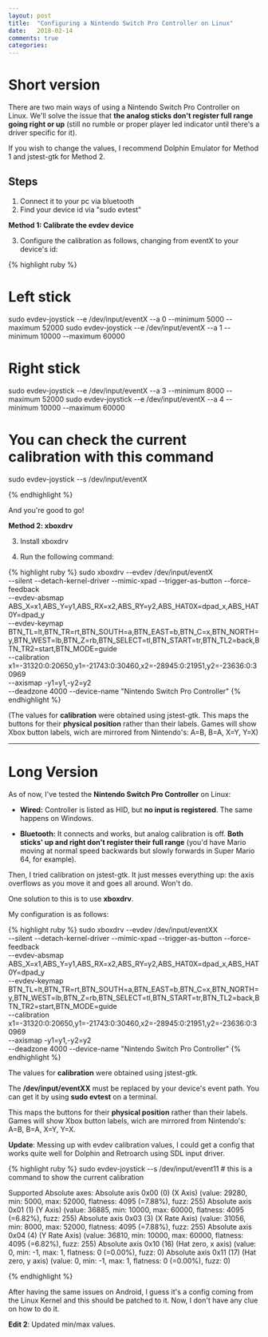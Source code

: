 ```yaml
---
layout: post
title:  "Configuring a Nintendo Switch Pro Controller on Linux"
date:   2018-02-14
comments: true
categories:
---
```


Short version
===

There are two main ways of using a Nintendo Switch Pro Controller on Linux. We'll solve the issue that **the analog sticks don't register full range going right or up** (still no rumble or proper player led indicator until there's a driver specific for it).

If you wish to change the values, I recommend Dolphin Emulator for Method 1 and jstest-gtk for Method 2.

Steps
---

1. Connect it to your pc via bluetooth
2. Find your device id via "sudo evtest"

**Method 1: Calibrate the evdev device**

3. Configure the calibration as follows, changing from eventX to your device's id:

{% highlight ruby %}

# Left stick
sudo evdev-joystick --e /dev/input/eventX --a 0 --minimum 5000 --maximum 52000
sudo evdev-joystick --e /dev/input/eventX --a 1 --minimum 10000 --maximum 60000

# Right stick
sudo evdev-joystick --e /dev/input/eventX --a 3 --minimum 8000 --maximum 52000
sudo evdev-joystick --e /dev/input/eventX --a 4 --minimum 10000 --maximum 60000

# You can check the current calibration with this command
sudo evdev-joystick --s /dev/input/eventX

{% endhighlight %}

And you're good to go!

**Method 2: xboxdrv**

3. Install xboxdrv

4. Run the following command:

{% highlight ruby %}
sudo xboxdrv --evdev /dev/input/eventX \
--silent --detach-kernel-driver --mimic-xpad --trigger-as-button --force-feedback \
--evdev-absmap ABS_X=x1,ABS_Y=y1,ABS_RX=x2,ABS_RY=y2,ABS_HAT0X=dpad_x,ABS_HAT0Y=dpad_y \
--evdev-keymap BTN_TL=lt,BTN_TR=rt,BTN_SOUTH=a,BTN_EAST=b,BTN_C=x,BTN_NORTH=y,BTN_WEST=lb,BTN_Z=rb,BTN_SELECT=tl,BTN_START=tr,BTN_TL2=back,BTN_TR2=start,BTN_MODE=guide \
--calibration x1=-31320:0:20650,y1=-21743:0:30460,x2=-28945:0:21951,y2=-23636:0:30969 \
--axismap -y1=y1,-y2=y2 \
--deadzone 4000 --device-name "Nintendo Switch Pro Controller"
{% endhighlight %}

(The values for **calibration** were obtained using jstest-gtk. This maps the buttons for their **physical position** rather than their labels. Games will show Xbox button labels, wich are mirrored from Nintendo's: A=B, B=A, X=Y, Y=X)

---------------------------------------

Long Version
===

As of now, I've tested the **Nintendo Switch Pro Controller** on Linux:

- **Wired:** Controller is listed as HID, but **no input is registered**. The same happens on Windows.

- **Bluetooth:** It connects and works, but analog calibration is off. **Both sticks' up and right don't register their full range** (you'd have Mario moving at normal speed backwards but slowly forwards in Super Mario 64, for example).


Then, I tried calibration on jstest-gtk. It just messes everything up: the axis overflows as you move it and goes all around. Won't do.


One solution to this is to use **xboxdrv**.

My configuration is as follows:


{% highlight ruby %}
sudo xboxdrv --evdev /dev/input/eventXX \
--silent --detach-kernel-driver --mimic-xpad --trigger-as-button --force-feedback \
--evdev-absmap ABS_X=x1,ABS_Y=y1,ABS_RX=x2,ABS_RY=y2,ABS_HAT0X=dpad_x,ABS_HAT0Y=dpad_y \
--evdev-keymap BTN_TL=lt,BTN_TR=rt,BTN_SOUTH=a,BTN_EAST=b,BTN_C=x,BTN_NORTH=y,BTN_WEST=lb,BTN_Z=rb,BTN_SELECT=tl,BTN_START=tr,BTN_TL2=back,BTN_TR2=start,BTN_MODE=guide \
--calibration x1=-31320:0:20650,y1=-21743:0:30460,x2=-28945:0:21951,y2=-23636:0:30969 \
--axismap -y1=y1,-y2=y2 \
--deadzone 4000 --device-name "Nintendo Switch Pro Controller"
{% endhighlight %}

The values for **calibration** were obtained using jstest-gtk.

The **/dev/input/eventXX** must be replaced by your device's event path. You can get it by using **sudo evtest** on a terminal.

This maps the buttons for their **physical position** rather than their labels. Games will show Xbox button labels, wich are mirrored from Nintendo's: A=B, B=A, X=Y, Y=X.


**Update**: 
Messing up with evdev calibration values, I could get a config that works quite well for Dolphin and Retroarch using SDL input driver.

{% highlight ruby %}
sudo evdev-joystick --s /dev/input/event11 # this is a command to show the current calibration

Supported Absolute axes:
  Absolute axis 0x00 (0) (X Axis) (value: 29280, min: 5000, max: 52000, flatness: 4095 (=7.88%), fuzz: 255)
  Absolute axis 0x01 (1) (Y Axis) (value: 36885, min: 10000, max: 60000, flatness: 4095 (=6.82%), fuzz: 255)
  Absolute axis 0x03 (3) (X Rate Axis) (value: 31056, min: 8000, max: 52000, flatness: 4095 (=7.88%), fuzz: 255)
  Absolute axis 0x04 (4) (Y Rate Axis) (value: 36810, min: 10000, max: 60000, flatness: 4095 (=6.82%), fuzz: 255)
  Absolute axis 0x10 (16) (Hat zero, x axis) (value: 0, min: -1, max: 1, flatness: 0 (=0.00%), fuzz: 0)
  Absolute axis 0x11 (17) (Hat zero, y axis) (value: 0, min: -1, max: 1, flatness: 0 (=0.00%), fuzz: 0)

{% endhighlight %}

After having the same issues on Android, I guess it's a config coming from the Linux Kernel and this should be patched to it. Now, I don't have any clue on how to do it.

**Edit 2**: Updated min/max values.
